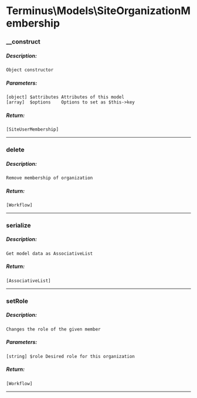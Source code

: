 # Terminus\Models\SiteOrganizationMembership

### __construct
##### Description:
    Object constructor

##### Parameters:
    [object] $attributes Attributes of this model
    [array]  $options    Options to set as $this->key

##### Return:
    [SiteUserMembership]

---

### delete
##### Description:
    Remove membership of organization

##### Return:
    [Workflow]

---

### serialize
##### Description:
    Get model data as AssociativeList

##### Return:
    [AssociativeList]

---

### setRole
##### Description:
    Changes the role of the given member

##### Parameters:
    [string] $role Desired role for this organization

##### Return:
    [Workflow]

---

